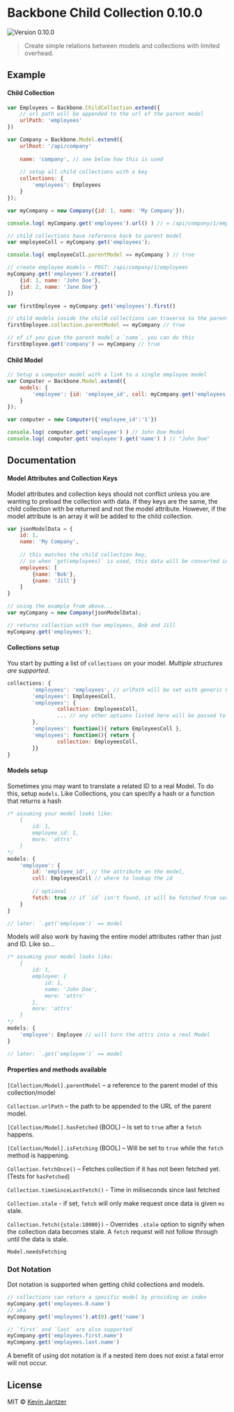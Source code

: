 # Backbone Child Collection 0.10.0

![Version 0.10.0](https://img.shields.io/badge/Version-0.10.0-blue.svg)

> Create simple relations between models and collections with limited overhead.

## Example

#### Child Collection

```js
var Employees = Backbone.ChildCollection.extend({
	// url path will be appended to the url of the parent model
	urlPath: 'employees'
})

var Company = Backbone.Model.extend({
	urlRoot: '/api/company'
	
	name: 'company', // see below how this is used
	
	// setup all child collections with a key
	collections: {
		'employees': Employees
	}
});

var myCompany = new Company({id: 1, name: 'My Company'});

console.log( myCompany.get('employees').url() ) // = /api/company/1/employees

// child collections have reference back to parent model
var employeeColl = myCompany.get('employees');

console.log( employeeColl.parentModel == myCompany ) // true

// create employee models – POST: /api/company/1/employees
myCompany.get('employees').create([
	{id: 1, name: 'John Doe'},
	{id: 2, name: 'Jane Doe'}
])

var firstEmployee = myCompany.get('employees').first()

// child models inside the child collections can traverse to the parent model
firstEmployee.collection.parentModel == myCompany // true

// of if you give the parent model a `name`, you can do this
firstEmployee.get('company') == myCompany // true

```

#### Child Model

```js
// Setup a computer model with a link to a single employee model
var Computer = Backbone.Model.extend({
	models: {
		'employee': {id: 'employee_id', coll: myCompany.get('employees')}
	}
});

var computer = new Computer({'employee_id':'1'})

console.log( computer.get('employee') ) // John Doe Model
console.log( computer.get('employee').get('name') ) // "John Doe"

```

## Documentation

#### Model Attributes and Collection Keys

Model attributes and collection keys should not conflict unless you are wanting to preload the collection with data. If they keys are the same, the child collection with be returned and not the model attribute. However, if the model attribute is an array it will be added to the child collection.

```js
var jsonModelData = {
	id: 1,
	name: 'My Company',
	
	// this matches the child collection key,
	// so when `get(employees)` is used, this data will be converted into a real collection
	employees: [
		{name: 'Bob'},
		{name: 'Jill'}
	]
}

// using the example from above...
var myCompany = new Company(jsonModelData);

// returns collection with two employees, Bob and Jill
myCompany.get('employees');
```

#### Collections setup

You start by putting a list of `collections` on your model. *Multiple structures are supported.*

```js
collections: {
        'employees': 'employees', // urlPath will be set with generic ChildCollection
        'employees': EmployeesColl,
        'employees': {
                collection: EmployeesColl,
                ... // any other options listed here will be passed to collection on init
        },
        'employees': function(){ return EmployeesColl },
        'employees': function(){ return {
                collection: EmployeesColl,
        }}
}
```

#### Models setup

Sometimes you may want to translate a related ID to a real Model. To do this, setup `models`. Like Collections, you can specify a hash or a function that returns a hash

```js
/* assuming your model looks like:
	{
		id: 1, 
		employee_id: 1,
		more: 'attrs'
	}
*/
models: {
	'employee': {
		id: 'employee_id', // the attribute on the model,
		coll: EmployeesColl // where to lookup the id
		
		// optional
		fetch: true // if `id` isn't found, it will be fetched from server
	}
}

// later: `.get('employee')` == model
```

Models will also work by having the entire model attributes rather than just and ID. Like so...

```js
/* assuming your model looks like:
	{
		id: 1, 
		employee: {
			id: 1,
			name: 'John Doe',
			more: 'attrs'
		},
		more: 'attrs'
	}
*/
models: {
	'employee': Employee // will turn the attrs into a real Model
}

// later: `.get('employee')` == model
```


#### Properties and methods available

`[Collection/Model].parentModel` – a reference to the parent model of this collection/model

`Collection.urlPath` – the path to be appended to the URL of the parent model.

`[Collection/Model].hasFetched` (BOOL) – Is set to `true` after a `fetch` happens.

`[Collection/Model].isFetching` (BOOL) – Will be set to `true` while the `fetch` method is happening.

`Collection.fetchOnce()` – Fetches collection if it has not been fetched yet. (Tests for `hasFetched`)

`Collection.timeSinceLastFetch()` - Time in miliseconds since last fetched

`Collection.stale` - if set, `fetch` will only make request once data is given `ms` stale.

`Collection.fetch({stale:10000})` - Overrides `.stale` option to signify when the collection data becomes stale. A `fetch` request will not follow through until the data is stale.

`Model.needsFetching`

### Dot Notation

Dot notation is supported when getting child collections and models.

```js
// collections can return a specific model by providing an index
myCompany.get('employees.0.name')
// aka
myCompany.get('employees').at(0).get('name')

// `first` and `last` are also supported
myCompany.get('employees.first.name')
myCompany.get('employees.last.name')
```

A benefit of using dot notation is if a nested item does not exist a fatal error will not occur.

## License

MIT © [Kevin Jantzer](http://kevinjantzer.com)
